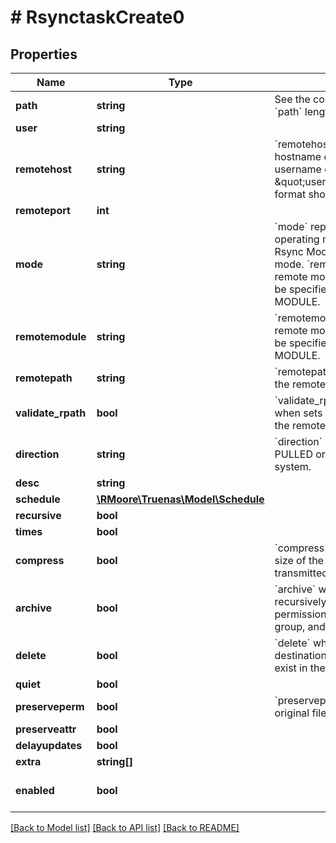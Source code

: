 # # RsynctaskCreate0

## Properties

Name | Type | Description | Notes
------------ | ------------- | ------------- | -------------
**path** | **string** | See the comment in Rsyncmod about &#x60;path&#x60; length limits. | [optional]
**user** | **string** |  | [optional]
**remotehost** | **string** | &#x60;remotehost&#x60; is ip address or hostname of the remote system. If username differs on the remote host, \&quot;username@remote_host\&quot; format should be used. | [optional]
**remoteport** | **int** |  | [optional]
**mode** | **string** | &#x60;mode&#x60; represents different operating mechanisms for Rsync i.e Rsync Module mode / Rsync SSH mode. &#x60;remotemodule&#x60; is the name of remote module, this attribute should be specified when &#x60;mode&#x60; is set to MODULE. | [optional] [default to 'MODULE']
**remotemodule** | **string** | &#x60;remotemodule&#x60; is the name of remote module, this attribute should be specified when &#x60;mode&#x60; is set to MODULE. | [optional]
**remotepath** | **string** | &#x60;remotepath&#x60; specifies the path on the remote system. | [optional]
**validate_rpath** | **bool** | &#x60;validate_rpath&#x60; is a boolean which when sets validates the existence of the remote path. | [optional] [default to true]
**direction** | **string** | &#x60;direction&#x60; specifies if data should be PULLED or PUSHED from the remote system. | [optional] [default to 'PUSH']
**desc** | **string** |  | [optional]
**schedule** | [**\RMoore\Truenas\Model\Schedule**](Schedule.md) |  | [optional]
**recursive** | **bool** |  | [optional]
**times** | **bool** |  | [optional]
**compress** | **bool** | &#x60;compress&#x60; when set reduces the size of the data which is to be transmitted. | [optional]
**archive** | **bool** | &#x60;archive&#x60; when set makes rsync run recursively, preserving symlinks, permissions, modification times, group, and special files. | [optional]
**delete** | **bool** | &#x60;delete&#x60; when set deletes files in the destination directory which do not exist in the source directory. | [optional]
**quiet** | **bool** |  | [optional]
**preserveperm** | **bool** | &#x60;preserveperm&#x60; when set preserves original file permissions. | [optional]
**preserveattr** | **bool** |  | [optional]
**delayupdates** | **bool** |  | [optional]
**extra** | **string[]** |  | [optional]
**enabled** | **bool** |  | [optional] [default to true]

[[Back to Model list]](../../README.md#models) [[Back to API list]](../../README.md#endpoints) [[Back to README]](../../README.md)
